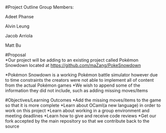 #Project Outline
Group Members:

Adeet Phanse

Alvin Leung

Jacob Arriola

Matt Bu

#Proposal	
*Our project will be adding to an existing project called Pokémon Snowdown located at https://github.com/maZang/PokeSnowdown

*Pokémon Snowdown is a working Pokémon battle simulator however due to time constraints the creators were not able to implement all of content from the actual Pokémon games
*We wish to append some of the information they did not include, such as adding missing moves/items


#Objectives/Learning Outcomes
*Add the missing moves/items to the game so that it is more complete
*Learn about OCaml(a new language) in order to work on this project
*Learn about working in a group environment and meeting deadlines
*Learn how to give and receive code reviews 
*Get our fork accepted by the main repository so that we contribute back to the source



